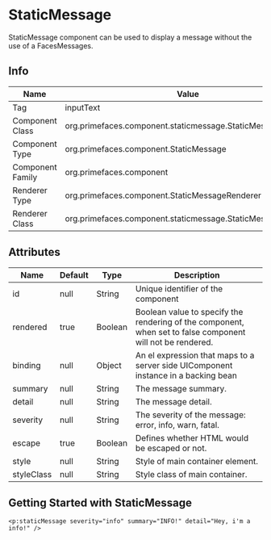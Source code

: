 # StaticMessage

StaticMessage component can be used to display a message without the use of a FacesMessages.

## Info

| Name | Value |
| --- | --- |
| Tag | inputText
| Component Class | org.primefaces.component.staticmessage.StaticMessage
| Component Type | org.primefaces.component.StaticMessage
| Component Family | org.primefaces.component |
| Renderer Type | org.primefaces.component.StaticMessageRenderer
| Renderer Class | org.primefaces.component.staticmessage.StaticMessageRender

## Attributes

| Name | Default | Type | Description |
| --- | --- | --- | --- |
id | null | String | Unique identifier of the component
rendered | true | Boolean | Boolean value to specify the rendering of the component, when set to false component will not be rendered.
binding | null | Object | An el expression that maps to a server side UIComponent instance in a backing bean
summary | null | String | The message summary.
detail | null | String | The message detail.
severity | null | String | The severity of the message: error, info, warn, fatal.
escape | true | Boolean | Defines whether HTML would be escaped or not.
style | null | String | Style of main container element.
styleClass | null | String | Style class of main container.


## Getting Started with StaticMessage

```xhtml
<p:staticMessage severity="info" summary="INFO!" detail="Hey, i'm a info!" />
```

